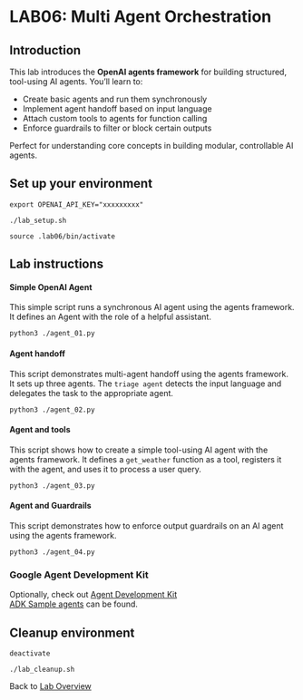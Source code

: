 # LAB06: Multi Agent Orchestration
## Introduction
This lab introduces the **OpenAI agents framework** for building structured, tool-using AI agents. You’ll learn to:
- Create basic agents and run them synchronously
- Implement agent handoff based on input language
- Attach custom tools to agents for function calling
- Enforce guardrails to filter or block certain outputs

Perfect for understanding core concepts in building modular, controllable AI agents.
## Set up your environment
```
export OPENAI_API_KEY="xxxxxxxxx"
```
```
./lab_setup.sh
```
```
source .lab06/bin/activate
```
## Lab instructions
#### Simple OpenAI Agent
This simple script runs a synchronous AI agent using the agents framework. It defines an Agent with the role of a helpful assistant.
```
python3 ./agent_01.py
```
#### Agent handoff
This script demonstrates multi-agent handoff using the agents framework. It sets up three agents. 
The `triage agent` detects the input language and delegates the task to the appropriate agent.
```
python3 ./agent_02.py
```
#### Agent and tools
This script shows how to create a simple tool-using AI agent with the agents framework. It defines a `get_weather` function as a tool, registers it with the agent, and uses it to process a user query. 
```
python3 ./agent_03.py
```
#### Agent and Guardrails
This script demonstrates how to enforce output guardrails on an AI agent using the agents framework.
```
python3 ./agent_04.py
```
### Google Agent Development Kit
Optionally, check out [Agent Development Kit](https://google.github.io/adk-docs/get-started/quickstart/)<br>
[ADK Sample agents](https://github.com/google/adk-samples) can be found.

## Cleanup environment
```
deactivate
```
```
./lab_cleanup.sh
```
Back to [Lab Overview](https://github.com/kubiosec-agentic/agentic-labs/blob/master/README.md#-lab-overview)
